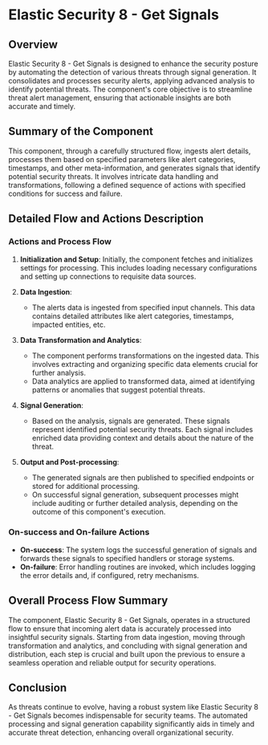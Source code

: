 # Elastic Security 8 - Get Signals

## Overview
Elastic Security 8 - Get Signals is designed to enhance the security posture by automating the detection of various threats through signal generation. It consolidates and processes security alerts, applying advanced analysis to identify potential threats. The component's core objective is to streamline threat alert management, ensuring that actionable insights are both accurate and timely.

## Summary of the Component
This component, through a carefully structured flow, ingests alert details, processes them based on specified parameters like alert categories, timestamps, and other meta-information, and generates signals that identify potential security threats. It involves intricate data handling and transformations, following a defined sequence of actions with specified conditions for success and failure.

## Detailed Flow and Actions Description
### Actions and Process Flow
1. **Initialization and Setup**: Initially, the component fetches and initializes settings for processing. This includes loading necessary configurations and setting up connections to requisite data sources.

2. **Data Ingestion**:
   - The alerts data is ingested from specified input channels. This data contains detailed attributes like alert categories, timestamps, impacted entities, etc.

3. **Data Transformation and Analytics**:
   - The component performs transformations on the ingested data. This involves extracting and organizing specific data elements crucial for further analysis.
   - Data analytics are applied to transformed data, aimed at identifying patterns or anomalies that suggest potential threats.

4. **Signal Generation**:
   - Based on the analysis, signals are generated. These signals represent identified potential security threats. Each signal includes enriched data providing context and details about the nature of the threat.

5. **Output and Post-processing**:
   - The generated signals are then published to specified endpoints or stored for additional processing.
   - On successful signal generation, subsequent processes might include auditing or further detailed analysis, depending on the outcome of this component's execution.

### On-success and On-failure Actions
- **On-success**: The system logs the successful generation of signals and forwards these signals to specified handlers or storage systems.
- **On-failure**: Error handling routines are invoked, which includes logging the error details and, if configured, retry mechanisms.

## Overall Process Flow Summary
The component, Elastic Security 8 - Get Signals, operates in a structured flow to ensure that incoming alert data is accurately processed into insightful security signals. Starting from data ingestion, moving through transformation and analytics, and concluding with signal generation and distribution, each step is crucial and built upon the previous to ensure a seamless operation and reliable output for security operations.

## Conclusion
As threats continue to evolve, having a robust system like Elastic Security 8 - Get Signals becomes indispensable for security teams. The automated processing and signal generation capability significantly aids in timely and accurate threat detection, enhancing overall organizational security.

